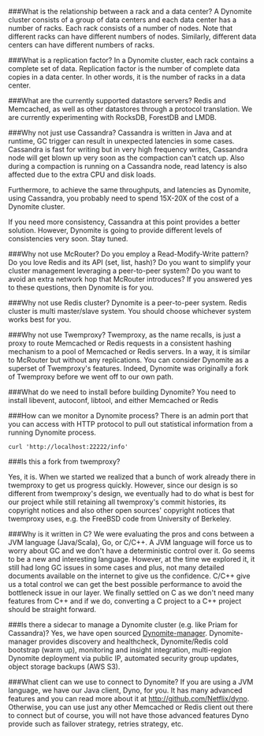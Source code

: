 ###What is the relationship between a rack and a data center?
A Dynomite cluster consists of a group of data centers and each data center has a number of racks.
Each rack consists of a number of nodes.  Note that different racks can have different numbers of nodes.  Similarly, different data centers can have different numbers of racks.


###What is a replication factor? 
In a Dynomite cluster, each rack contains a complete set of data. Replication factor is the number of complete data copies in a data center.  In other words, it is the number of racks in a data center.

###What are the currently supported datastore servers?
Redis and Memcached, as well as other datastores through a protocol translation. We are currently experimenting with RocksDB, ForestDB and LMDB.

###Why not just use Cassandra?
Cassandra is written in Java and at runtime, GC trigger can result in unexpected latencies in some cases.  Cassandra is fast for writing but in very high frequency writes, Cassandra node will get blown up very soon as the compaction can't catch up. Also during a compaction is running on a Cassandra node, read latency is also affected due to the extra CPU and disk loads. 

Furthermore, to achieve the same throughputs, and latencies as Dynomite, using Cassandra, you probably need to spend 15X-20X of the cost of a Dynomite cluster. 

If you need more consistency, Cassandra at this point provides a better solution. However, Dynomite is going to provide different levels of consistencies very soon.  Stay tuned.

###Why not use McRouter? 
Do you employ a Read-Modify-Write pattern? Do you love Redis and its API (set, list, hash)?  Do you want to simplify your cluster management leveraging a peer-to-peer system? Do you want to avoid an extra network hop that McRouter introduces? If you answered yes to these questions, then Dynomite is for you.

###Why not use Redis cluster? 
Dynomite is a peer-to-peer system.  Redis cluster is multi master/slave system.  You should choose whichever system works best for you.

###Why not use Twemproxy?
Twemproxy, as the name recalls, is just a proxy to route Memcached or Redis requests in a consistent hashing mechanism to a pool of Memcached or Redis servers. In a way, it is similar to McRouter but without any replications. You can consider Dynomite as a superset of Twemproxy's features. Indeed, Dynomite was originally a fork of Twemproxy before we went off to our own path.   

###What do we need to install before building Dynomite?
You need to install libevent, autoconf, libtool, and either Memcached or Redis

###How can we monitor a Dynomite process?
There is an admin port that you can access with HTTP protocol to pull out statistical information from a running Dynomite process. 

    curl 'http://localhost:22222/info'

###Is this a fork from twemproxy?

 Yes, it is. When we started we realized that a bunch of work already there in twemproxy to get us progress quickly.  However, since our design is so different from twemproxy's design, we eventually had to do what is best for our project while still retaining all twemproxy's commit histories, its copyright notices and also other open sources' copyright notices that twemproxy uses, e.g. the FreeBSD code from University of Berkeley.


###Why is it written in C?
 We were evaluating the pros and cons between a JVM language (Java/Scala), Go, or C/C++.  A JVM language will force us to worry about GC and we don't have a deterministic control over it.  Go seems to be a new and interesting language. However, at the time we explored it, it still had long GC issues in some cases and plus, not many detailed documents available on the internet to give us the confidence.  C/C++ give us a total control we can get the best possible performance to avoid the bottleneck issue in our layer.  We finally settled on C as we don't need many features from C++ and if we do, converting a C project to a C++ project should be straight forward.

###Is there a sidecar to manage a Dynomite cluster (e.g. like Priam for Cassandra)?
Yes, we have open sourced [Dynomite-manager](https://github.com/netflix/dynomite-manager). Dynomite-manager provides discovery and healthcheck, Dynomite/Redis cold bootstrap (warm up), monitoring and insight integration, multi-region Dynomite deployment via public IP, automated security group updates, object storage backups (AWS S3).

###What client can we use to connect to Dynomite?
If you are using a JVM language, we have our Java client, Dyno, for you.
It has many advanced features and you can read more about it at http://github.com/Netflix/dyno.
Otherwise, you can use just any other Memcached or Redis client out there to connect but of course, you will not have those advanced features Dyno provide such as failover strategy, retries strategy, etc.